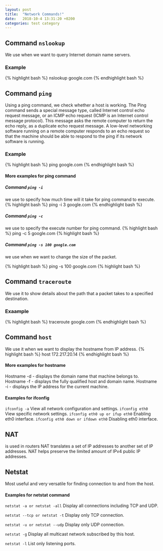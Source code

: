 ```yaml
---
layout: post
title:  "Network Commands!"
date:   2018-10-4 13:31:20 +0200
categories: test category
---
```


## Command ```nslookup```
We use when we want to query Internet domain name servers. 

### Example
{% highlight bash %}
nslookup google.com
{% endhighlight bash %}

## Command ```ping```
Using a ping command, we check whether a host is working.
The Ping command sends a special message type, called Internet control echo request message, or an ICMP echo request (ICMP is an Internet control message protocol). 
This message asks the remote computer to return the echo reply, as a duplicate echo request message.
A low-level networking software running on a remote computer responds to an echo request so that the machine should be able to respond to the ping if its network software is running.

### Example
{% highlight bash %}
ping google.com
{% endhighlight bash %}

#### More examples for ping command

##### Command ```ping -i```
we use to specify how much time will it take for ping command to execute.
{% highlight bash %}
ping -i 3 google.com
{% endhighlight bash %}

##### Command ```ping -c```
we use to specify the execute number for ping command.
{% highlight bash %}
ping -c 5 google.com
{% highlight bash %}

##### Command ```ping -s 100 google.com```
we use when we want to change the size of the packet.

{% highlight bash %}
ping -s 100 google.com
{% highlight bash %}

## Command ```traceroute```
We use it to show details about the path that a packet takes to a specified destination.
### Exaample 
{% highlight bash %}
traceroute google.com
{% endhighlight bash %}

## Command ```host```
We use it when we want to display the hostname from IP address.
{% highlight bash %}
host 172.217.20.14 
{% endhighlight bash %}

#### More examples for hostname 

Hostname -d - displays the domain name that machine belongs to.
Hostname -f - displays the fully qualified host and domain name.
Hostname -i - displays the IP address for the current machine.


#### Examples for ifconfig

```ifconfig -a```  View all network configuration and settings.
```ifconfig eth0```  View specific network settings.
```ifconfig eth0 up or ifup eth0```  Enabling eth0 interface.
```ifconfig eth0 down or ifdown eth0``` Disabling eth0 interface.


## NAT 
is used in routers NAT translates a set of IP addresses to another set of IP addresses.
NAT helps preserve the limited amount of IPv4 public IP addresses.

## Netstat
Most useful and very versatile for finding connection to and from the host.

#### Examples for netstat command

```netstat -a or netstat -all```
Display all connections including TCP and UDP.

```netstat --tcp or netstat -t```
Display only TCP connection.

```netstat -u or netstat --udp```
Display only UDP connection.

```netstat -g```
Display all multicast network subscribed by this host.

```netstat -l```
List only listening ports.
